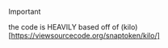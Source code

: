 > [!IMPORTANT]
> the code is HEAVILY based off of (kilo)[https://viewsourcecode.org/snaptoken/kilo/]
